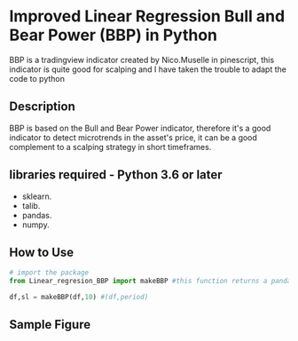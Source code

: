 # Improved Linear Regression Bull and Bear Power (BBP) in Python

BBP is a tradingview indicator created by Nico.Muselle in pinescript, this indicator is quite good for scalping and I have taken the trouble to adapt the code to python

## Description

BBP is based on the Bull and Bear Power indicator, therefore it's a good indicator to detect microtrends in the asset's price, it can be a good complement to a scalping strategy in short timeframes.

## libraries required - Python 3.6 or later

- sklearn.
- talib.
- pandas.
- numpy.

## How to Use 

```python
# import the package
from Linear_regresion_BBP import makeBBP #this function returns a pandas series with the indicator values and the raw dataset

df,sl = makeBBP(df,10) #(df,period) 
```

## Sample Figure

